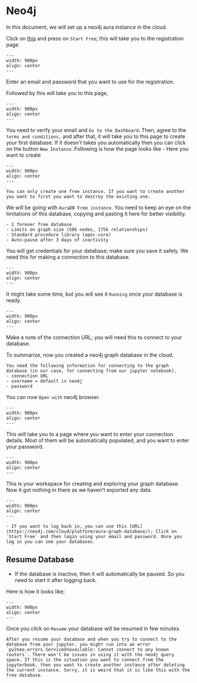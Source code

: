 # Neo4j

In this document, we will set up a neo4j aura instance in the cloud.

Click on [this](https://neo4j.com/cloud/aura/?ref=get-started-dropdown-cta) and press on `Start Free`; this will take you to the registration page.

```{figure} img/register.png
---
width: 900px
align: center
---
```

Enter an email and password that you want to use for the registration.


Followed by this will take you to this page, 

```{figure} img/verifyemail.png
---
width: 900px
align: center
---
```

You need to verify your email and `Go to the Dashboard`. Then, agree to the `terms and conditions,` and after that, it will take you to this page to create your first database. If it doesn't takes you automatically then you can click on the button `New Instance`. Following is how the page looks like - Here you want to create 

```{figure} img/emptyinstance.png
---
width: 900px
align: center
---
```

```{note}
You can only create one free instance. If you want to create another you want to first you want to destroy the existing one.
```
We will be going with `AuraDB Free instance`. You need to keep an eye on the limitations of this database, copying and pasting it here for better visibility.

```{important}
- 1 forever free database
- Limits on graph size (50k nodes, 175k relationships)
- Standard procedure library (apoc-core)
- Auto-pause after 3 days of inactivity
```

You will get credentials for your database; make sure you save it safely. We need this for making a connection to this database.

```{figure} img/credentials.png
---
width: 900px
align: center
---
```

It might take some time, but you will see it `Running` once your database is ready. 

```{figure} img/settingup.png
---
width: 900px
align: center
---
```

Make a note of the connection URL; you will need this to connect to your database.

To summarize, now you created a neo4j graph database in the cloud. 


```{important}
You need the following information for connecting to the graph database (in our case, for connecting from our jupyter notebook).
- connection URL
- username = default is neo4j
- password
```

You can now `Open with` neo4j browser. 

```{figure} img/query.png
---
width: 900px
align: center
---
```

This will take you to a page where you want to enter your connection details. Most of them will be automatically populated, and you want to enter your password.

```{figure} img/finalconnect.png
---
width: 900px
align: center
---
```

This is your workspace for creating and exploring your graph database. Now it got nothing in there as we haven't exported any data.

```{figure} img/nowconnected.png
---
width: 900px
align: center
---
```

```{note}
- If you want to log back in, you can use this [URL](https://neo4j.com/cloud/platform/aura-graph-database/); Click on `Start Free` and then login using your email and password. Once you log in you can see your databases.
```

## Resume Database

- If the database is inactive, then it will automatically be paused. So you need to start it after logging back.

Here is how it looks like;

```{figure} img/neo4jresume.png
---
width: 900px
align: center
---
```

Once you click on `Resume` your database will be resumed in few minutes. 

```{warning}
After you resume your database and when you try to connect to the database from your jupyter, you might run into an error `py2neo.errors.ServiceUnavailable: Cannot connect to any known routers`. There won't be issues in using it with the neo4j query space. If this is the situation you want to connect from the jupyterbook, then you want to create another instance after deleting the current instance. Sorry, it is weird that it is like this with the free database. 
```